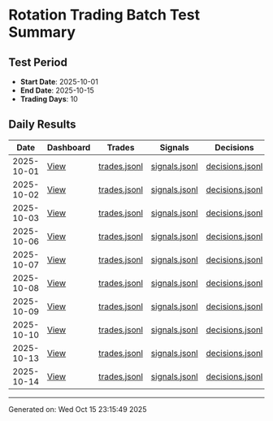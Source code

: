 # Rotation Trading Batch Test Summary

## Test Period
- **Start Date**: 2025-10-01
- **End Date**: 2025-10-15
- **Trading Days**: 10

## Daily Results

| Date | Dashboard | Trades | Signals | Decisions |
|------|-----------|--------|---------|----------|
| 2025-10-01 | [View](logs/october_14symbols/2025-10-01/dashboard.html) | [trades.jsonl](logs/october_14symbols/2025-10-01/trades.jsonl) | [signals.jsonl](logs/october_14symbols/2025-10-01/signals.jsonl) | [decisions.jsonl](logs/october_14symbols/2025-10-01/decisions.jsonl) |
| 2025-10-02 | [View](logs/october_14symbols/2025-10-02/dashboard.html) | [trades.jsonl](logs/october_14symbols/2025-10-02/trades.jsonl) | [signals.jsonl](logs/october_14symbols/2025-10-02/signals.jsonl) | [decisions.jsonl](logs/october_14symbols/2025-10-02/decisions.jsonl) |
| 2025-10-03 | [View](logs/october_14symbols/2025-10-03/dashboard.html) | [trades.jsonl](logs/october_14symbols/2025-10-03/trades.jsonl) | [signals.jsonl](logs/october_14symbols/2025-10-03/signals.jsonl) | [decisions.jsonl](logs/october_14symbols/2025-10-03/decisions.jsonl) |
| 2025-10-06 | [View](logs/october_14symbols/2025-10-06/dashboard.html) | [trades.jsonl](logs/october_14symbols/2025-10-06/trades.jsonl) | [signals.jsonl](logs/october_14symbols/2025-10-06/signals.jsonl) | [decisions.jsonl](logs/october_14symbols/2025-10-06/decisions.jsonl) |
| 2025-10-07 | [View](logs/october_14symbols/2025-10-07/dashboard.html) | [trades.jsonl](logs/october_14symbols/2025-10-07/trades.jsonl) | [signals.jsonl](logs/october_14symbols/2025-10-07/signals.jsonl) | [decisions.jsonl](logs/october_14symbols/2025-10-07/decisions.jsonl) |
| 2025-10-08 | [View](logs/october_14symbols/2025-10-08/dashboard.html) | [trades.jsonl](logs/october_14symbols/2025-10-08/trades.jsonl) | [signals.jsonl](logs/october_14symbols/2025-10-08/signals.jsonl) | [decisions.jsonl](logs/october_14symbols/2025-10-08/decisions.jsonl) |
| 2025-10-09 | [View](logs/october_14symbols/2025-10-09/dashboard.html) | [trades.jsonl](logs/october_14symbols/2025-10-09/trades.jsonl) | [signals.jsonl](logs/october_14symbols/2025-10-09/signals.jsonl) | [decisions.jsonl](logs/october_14symbols/2025-10-09/decisions.jsonl) |
| 2025-10-10 | [View](logs/october_14symbols/2025-10-10/dashboard.html) | [trades.jsonl](logs/october_14symbols/2025-10-10/trades.jsonl) | [signals.jsonl](logs/october_14symbols/2025-10-10/signals.jsonl) | [decisions.jsonl](logs/october_14symbols/2025-10-10/decisions.jsonl) |
| 2025-10-13 | [View](logs/october_14symbols/2025-10-13/dashboard.html) | [trades.jsonl](logs/october_14symbols/2025-10-13/trades.jsonl) | [signals.jsonl](logs/october_14symbols/2025-10-13/signals.jsonl) | [decisions.jsonl](logs/october_14symbols/2025-10-13/decisions.jsonl) |
| 2025-10-14 | [View](logs/october_14symbols/2025-10-14/dashboard.html) | [trades.jsonl](logs/october_14symbols/2025-10-14/trades.jsonl) | [signals.jsonl](logs/october_14symbols/2025-10-14/signals.jsonl) | [decisions.jsonl](logs/october_14symbols/2025-10-14/decisions.jsonl) |

---

Generated on: Wed Oct 15 23:15:49 2025
